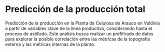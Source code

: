 # Predicción de la producción total
Predicción de la producción en la Planta de Celulosa de Arauco en Valdivia a partir de variables clave de la línea productiva, considerando hasta el proceso de astillado. Este análisis busca realizar un prefiltrado de datos para explorar la posible correlación entre las métricas de la topografía externa y las métricas internas de la planta.
